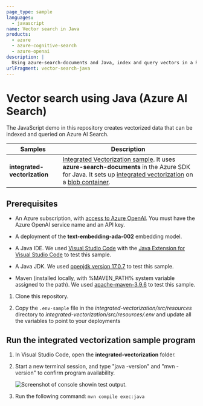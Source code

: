 ```yaml
---
page_type: sample
languages:
  - javascript
name: Vector search in Java
products:
  - azure
  - azure-cognitive-search
  - azure-openai
description: |
  Using azure-search-documents and Java, index and query vectors in a RAG pattern or a traditional search solution.
urlFragment: vector-search-java
---
```


# Vector search using Java  (Azure AI Search)  

The JavaScript demo in this repository creates vectorized data that can be indexed and queried on Azure AI Search.

| Samples | Description |
|---------|-------------|
| **integrated-vectorization** | [Integrated Vectorization sample](#run-the-integrated-vectorization-sample-program). It uses **azure-search-documents** in the Azure SDK for Java. It sets up [integrated vectorization](https://learn.microsoft.com/en-us/azure/search/vector-search-integrated-vectorization) on a [blob container](https://learn.microsoft.com/en-us/azure/search/search-blob-storage-integration). |

## Prerequisites

+ An Azure subscription, with [access to Azure OpenAI](https://aka.ms/oai/access). You must have the Azure OpenAI service name and an API key.

+ A deployment of the **text-embedding-ada-002** embedding model.

+ A Java IDE. We used [Visual Studio Code](https://code.visualstudio.com/download) with the [Java Extension for Visual Studio Code](https://marketplace.visualstudio.com/items?itemName=vscjava.vscode-java-pack) to test this sample.

+ A Java JDK. We used [openjdk version 17.0.7](https://learn.microsoft.com/java/openjdk/download) to test this sample.

+ Maven (installed locally, with %MAVEN_PATH% system variable assigned to the path). We used [apache-maven-3.9.6](https://maven.apache.org/download.cgi) to test this sample.

1. Clone this repository.

1. Copy the `.env-sample` file in the *integrated-vectorization/src/resources* directory to *integrated-vectorization/src/resources/.env* and update all the variables to point to your deployments

## Run the integrated vectorization sample program

1. In Visual Studio Code, open the **integrated-vectorization** folder.

1. Start a new terminal session, and type "java -version" and "mvn -version" to confirm program availability.

   ![Screenshot of console showin test output.](../docs/media/java-sample-test-versions.png)

1. Run the following command: `mvn compile exec:java`
